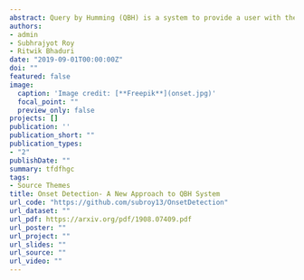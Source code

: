 ```yaml
---
abstract: Query by Humming (QBH) is a system to provide a user with the song(s) which the user hums to the system. Current QBH method requires the extraction of onset and pitch information in order to track similarity with various versions of different songs. However, we here focus on detecting precise onsets only and use them to build a QBH system which is better than existing methods in terms of speed and memory and empirically in terms of accuracy. We also provide statistical analogy for onset detection functions and provide a measure of error in our algorithm.
authors:
- admin
- Subhrajyot Roy
- Ritwik Bhaduri
date: "2019-09-01T00:00:00Z"
doi: ""
featured: false
image:
  caption: 'Image credit: [**Freepik**](onset.jpg)'
  focal_point: ""
  preview_only: false
projects: []
publication: ''
publication_short: ""
publication_types:
- "2"
publishDate: ""
summary: tfdfhgc
tags:
- Source Themes
title: Onset Detection- A New Approach to QBH System 
url_code: "https://github.com/subroy13/OnsetDetection"
url_dataset: ""
url_pdf: https://arxiv.org/pdf/1908.07409.pdf
url_poster: ""
url_project: ""
url_slides: ""
url_source: ""
url_video: ""
---
```



